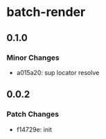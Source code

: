 # batch-render

## 0.1.0

### Minor Changes

- a015a20: sup locator resolve

## 0.0.2

### Patch Changes

- f14729e: init
